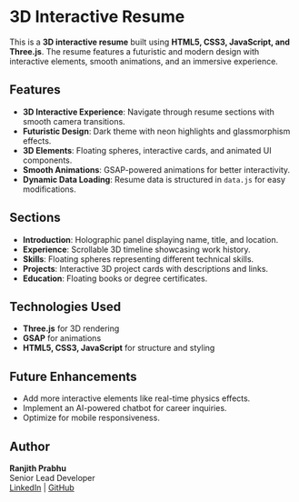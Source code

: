 # 3D Interactive Resume

This is a **3D interactive resume** built using **HTML5, CSS3, JavaScript, and Three.js**. The resume features a futuristic and modern design with interactive elements, smooth animations, and an immersive experience.

## Features

- **3D Interactive Experience**: Navigate through resume sections with smooth camera transitions.
- **Futuristic Design**: Dark theme with neon highlights and glassmorphism effects.
- **3D Elements**: Floating spheres, interactive cards, and animated UI components.
- **Smooth Animations**: GSAP-powered animations for better interactivity.
- **Dynamic Data Loading**: Resume data is structured in `data.js` for easy modifications.

## Sections

- **Introduction**: Holographic panel displaying name, title, and location.
- **Experience**: Scrollable 3D timeline showcasing work history.
- **Skills**: Floating spheres representing different technical skills.
- **Projects**: Interactive 3D project cards with descriptions and links.
- **Education**: Floating books or degree certificates.

## Technologies Used

- **Three.js** for 3D rendering
- **GSAP** for animations
- **HTML5, CSS3, JavaScript** for structure and styling

## Future Enhancements

- Add more interactive elements like real-time physics effects.
- Implement an AI-powered chatbot for career inquiries.
- Optimize for mobile responsiveness.

## Author

**Ranjith Prabhu**  
Senior Lead Developer  
[LinkedIn](https://www.linkedin.com/in/ranjithprabhuk93/) | [GitHub](https://github.com/ranjithprabhuk)
